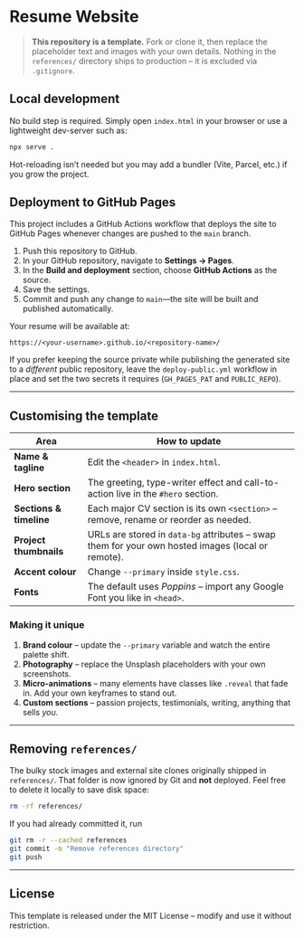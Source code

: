 # Resume Website

> **This repository is a template.** Fork or clone it, then replace the placeholder text and images with your own details. Nothing in the `references/` directory ships to production – it is excluded via `.gitignore`.

## Local development

No build step is required. Simply open `index.html` in your browser or use a lightweight dev-server such as:

```bash
npx serve .
```

Hot-reloading isn’t needed but you may add a bundler (Vite, Parcel, etc.) if you grow the project.

## Deployment to GitHub Pages

This project includes a GitHub Actions workflow that deploys the site to GitHub Pages whenever changes are pushed to the `main` branch.

1. Push this repository to GitHub.
2. In your GitHub repository, navigate to **Settings → Pages**.
3. In the **Build and deployment** section, choose **GitHub Actions** as the source.
4. Save the settings.
5. Commit and push any change to `main`—the site will be built and published automatically.

Your resume will be available at:

```
https://<your-username>.github.io/<repository-name>/
```

If you prefer keeping the source private while publishing the generated site to a *different* public repository, leave the `deploy-public.yml` workflow in place and set the two secrets it requires (`GH_PAGES_PAT` and `PUBLIC_REPO`).

---

## Customising the template

| Area | How to update |
|------|---------------|
| **Name & tagline** | Edit the `<header>` in `index.html`. |
| **Hero section** | The greeting, type-writer effect and call-to-action live in the `#hero` section. |
| **Sections & timeline** | Each major CV section is its own `<section>` – remove, rename or reorder as needed. |
| **Project thumbnails** | URLs are stored in `data-bg` attributes – swap them for your own hosted images (local or remote). |
| **Accent colour** | Change `--primary` inside `style.css`. |
| **Fonts** | The default uses *Poppins* – import any Google Font you like in `<head>`. |

### Making it **unique**

1. **Brand colour** – update the `--primary` variable and watch the entire palette shift.
2. **Photography** – replace the Unsplash placeholders with your own screenshots.
3. **Micro-animations** – many elements have classes like `.reveal` that fade in. Add your own keyframes to stand out.
4. **Custom sections** – passion projects, testimonials, writing, anything that sells *you*.

---

## Removing `references/`

The bulky stock images and external site clones originally shipped in `references/`. That folder is now ignored by Git and **not** deployed. Feel free to delete it locally to save disk space:

```bash
rm -rf references/
```

If you had already committed it, run

```bash
git rm -r --cached references
git commit -m "Remove references directory"
git push
```

---

## License

This template is released under the MIT License – modify and use it without restriction.